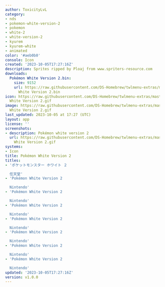 ```yaml
---
author: ToxicityLvL
category:
- nds
- pokemon-white-version-2
- pokemon
- white-2
- white-version-2
- kyurem
- kyurem-white
- animated
color: '#aeb0b0'
console: Icon
created: '2023-10-05T17:27:16Z'
description: Sprites ripped by Ploaj from www.spriters-resource.com
downloads:
  Pokémon White Version 2.bin:
    size: 9152
    url: https://raw.githubusercontent.com/DS-Homebrew/twlmenu-extras/master/_nds/TWiLightMenu/icons/Pokémon
      White Version 2.bin
icon: https://raw.githubusercontent.com/DS-Homebrew/twlmenu-extras/master/_nds/TWiLightMenu/icons/gif/Pokémon
  White Version 2.gif
image: https://raw.githubusercontent.com/DS-Homebrew/twlmenu-extras/master/_nds/TWiLightMenu/icons/gif/Pokémon
  White Version 2.gif
last_updated: 2023-10-05 at 17:27 (UTC)
layout: app
license: ''
screenshots:
- description: Pokémon white version 2
  url: https://raw.githubusercontent.com/DS-Homebrew/twlmenu-extras/master/_nds/TWiLightMenu/icons/gif/Pokémon
    White Version 2.gif
systems:
- Icon
title: Pokémon White Version 2
titles:
- 'ポケットモンスター ホワイト ２

  任天堂'
- 'Pokémon White Version 2

  Nintendo'
- 'Pokémon White Version 2

  Nintendo'
- 'Pokémon White Version 2

  Nintendo'
- 'Pokémon White Version 2

  Nintendo'
- 'Pokémon White Version 2

  Nintendo'
- 'Pokémon White Version 2

  Nintendo'
- 'Pokémon White Version 2

  Nintendo'
updated: '2023-10-05T17:27:16Z'
version: v1.0.0
---
```

